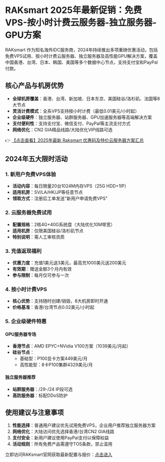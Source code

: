 # RAKsmart 2025年最新促销：免费VPS-按小时计费云服务器-独立服务器-GPU方案

RAKsmart 作为知名海外IDC服务商，2024年持续推出多项重磅优惠活动，包括免费VPS试用、按小时计费云服务器、独立服务器及高性能GPU解决方案，覆盖中国香港、台湾、日本、韩国、美国等多个数据中心节点，支持支付宝和PayPal付款。

## 核心产品与机房优势

- **全球机房覆盖**：香港、台湾、新加坡、日本东京、美国硅谷/洛杉矶、法国等8大节点
- **灵活计费模式**：全系VPS支持按小时计费（最低0.01美元/小时起）
- **企业级硬件**：独立服务器、站群服务器、GPU加速服务器等高端解决方案
- **支付便利性**：支持支付宝、微信支付、PayPal等主流支付方式
- **网络优化**：CN2 GIA精品线路/大陆优化VIP线路可选

👉 [【点击查看】2025年最新 Raksmart 优惠码及特价云服务器方案汇总](https://bit.ly/raksmart)

## 2024年五大限时活动

### 1. 新用户免费VPS体验
- **活动内容**：每日限量20台1024M内存VPS（25G HDD+1IP）
- **适用机房**：SV/LA/HK/JP等任意节点
- **领取方式**：注册后工单发送"新用户申请免费VPS"

### 2. 云服务器免费试用
- **配置规格**：2核4G+40G系统盘（大陆优化10M带宽）
- **适用机房**：仅限美国硅谷/洛杉矶节点
- **特别说明**：需人工审核资质

### 3. 充值返现福利
- **优惠力度**：充值1美元送3美元，最高充1000美元送200美元
- **有效期**：赠送金额3个月内有效
- **参与限制**：每月仅可参与一次

### 4. 按小时计费VPS
- **核心优势**：支持随时创建/销毁，8大机房即时开通
- **价格基准**：香港/台湾节点0.02美元/小时起

### 5. 企业级硬件特惠
#### GPU服务器专场
- **香港节点**：AMD EPYC+NVidia V100方案（1039美元/月起）
- **硅谷节点**： 
  - 基础型：P100显卡方案449美元/月
  - 高性能型：8卡P100集群4329美元/月

#### 独立服务器推荐
- **站群服务器**：/29-/24 IP段可选
- **高防服务器**：标配DDoS防护

## 使用建议与注意事项

1. **性能选择**：普通用户建议优先试用免费VPS，企业用户推荐独立服务器方案
2. **网络优化**：大陆访问优先选择香港/台湾CN2 GIA线路
3. **支付安全**：新用户建议使用PayPal支付以保障权益
4. **活动规则**：所有免费产品需遵守TOS条款，禁止滥用

立即访问RAKsmart官网获取最新配置与报价：[点击进入](https://bit.ly/raksmart)